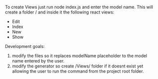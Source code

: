 To create Views just run node index.js and enter the model name. This will create a folder /<model-name> and inside it the following react views:

* Edit
* Index
* New
* Show

Development goals:
1. modify the files so it replaces modelName placeholder to the model name entered by the user. 
2. modify the generator so create /Views/ folder if it doesnt exist yet allowing the user to run the command from the project root folder. 
